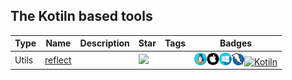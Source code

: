 
## The Kotiln based tools

| Type | Name | Description | Star | Tags | Badges |
| --- | --- | --- | --- | --- | --- |
|Utils|[reflect](https://github.com/cak/reflect)||![](https://img.shields.io/github/stars/cak/reflect?label=%20)||![linux](./images/linux.png)![macos](./images/apple.png)![windows](./images/windows.png)![zap](./images/zap.png)[![Kotiln](./images/kotiln.png)](/langs/Kotiln.md)|

